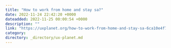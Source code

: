 ```yaml
---
title: "How to work from home and stay sa?"
date: 2022-11-24 22:42:20 +0000
dateadded: 2022-11-25 00:00:54 +0000
description: ""
link: "https://uxplanet.org/how-to-work-from-home-and-stay-sa-6ca10e4f788c?source=rss----819cc2aaeee0---4"
category:
directory: _directory/ux-planet.md
---
```


